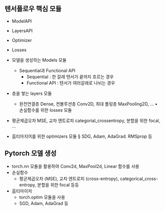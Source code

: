 ## 텐서플로우 핵심 모듈
* ModelAPI
* LayersAPI
* Optimizer
* Losses

* 모델을 생성하는 Models 모듈
	* Sequential과 Functional API
		* Sequential : 한 갈래 텐서가 끝까지 흐르는 경우
		* Functional API : 텐서가 여러갈래로 나뉘는 경우
* 층을 쌓는 layers 모듈
	* 완전연결층 Dense, 컨볼루션층 Conv2D, 최대 풀링층 MaxPooling2D, ... • 손실함수를 위한 losses 모듈
* 평균제곱오차 MSE, 교차 엔트로피 categorial_crossentropy, 분할을 위한 focal, ...
* 옵티마지어를 위한 optimizers 모듈 § SDG, Adam, AdaGrad. RMSprop 등


## Pytorch 모델 생성
* torch.nn 모듈을 활용하여 Conv2d, MaxPool2d, Linear 함수를 사용
* 손실함수
	* 평균제곱오차 (MSE), 교차 엔트로피 (cross-entropy), categorical_cross- entropy, 분할을 위한 focal 등등
* 옵티마이저  
	* torch.optim 모듈을 사용 
	* SGD, Adam, AdaGrad 등

